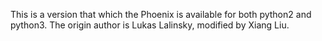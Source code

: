 This is a version that which the Phoenix is available for both python2 and python3.
The origin author is Lukas Lalinsky, modified by Xiang Liu.